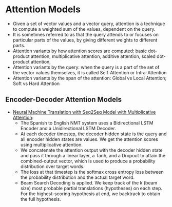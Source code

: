 # Attention Models

- Given a set of vector values and a vector query, attention is a technique to compute a weighted sum of the values, dependent on the query.
- It is sometimes referred to as that the query attends to or focuses on particular parts of the values, by giving different weights to different parts.
- Attention variants by how attention scores are computed: basic dot-product attention, multiplicative attention, additive attention, scaled dot-product attention, 
- Attention variants by the query: when the query is a part of the set of the vector values themselves, it is called Self-Attention or Intra-Attention
- Attention variants by the span of the attention: Global vs Local Attention; Soft vs Hard Attention

## Encoder-Decoder Attention Models

* [Neural Machine Translation with Seq2Seq Model with Multiplicative Attention](https://github.com/msfchen/deep_learning/tree/master/attentionmodel/translation):
  - The Spanish to English NMT system uses a Bidirectional LSTM Encoder and a Unidirectional LSTM Decoder.
  - At each decoder timestep, the decoder hidden state is the query and all encoder hidden states are values. We get the attention scores using multiplicative attention.
  - We concatenate the attention output with the decoder hidden state and pass it through a linear layer, a Tanh, and a Dropout to attain the combined-output vector, which is used to produce a probability distribution over target words.
  - The loss at that timestep is the softmax cross entropy loss between the probability distribution and the actual target word. 
  - Beam Search Decoding is applied. We keep track of the k (beam size) most probable partial translations (hypotheses) on each step. For the highest-scoring hypothesis at end, we backtrack to obtain the full hypothesis.

